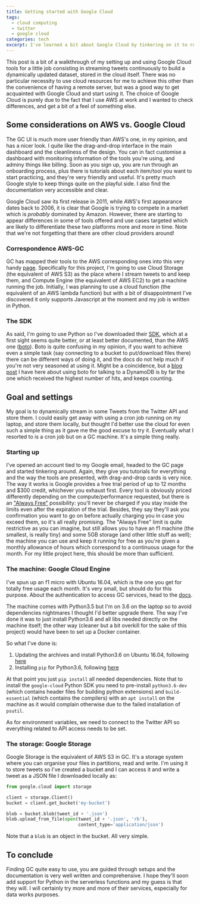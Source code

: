 ```yaml
---
title: Getting started with Google Cloud
tags:
  - cloud computing
  - twitter
  - google cloud
categories: tech
excerpt: I've learned a bit about Google Cloud by tinkering on it to run a little job, this post outlines the steps and an overview of the platform.
---
```


This post is a bit of a walkthrough of my setting up and using Google Cloud tools for a little job consisting in streaming tweets continuously to build a dynamically updated dataset, stored in the cloud itself. There was no particular necessity to use cloud resources for me to achieve this other than the convenience of having a remote server, but was a good way to get acquainted with Google Cloud and start using it. The choice of Google Cloud is purely due to the fact that I use AWS at work and I wanted to check differences, and get a bit of a feel of something else.

## Some considerations on AWS vs. Google Cloud

The GC UI is much more user friendly than AWS's one, in my opinion, and has a nicer look. I quite like the drag-and-drop interface in the main dashboard and the cleanliness of the design. You can in fact customise a dashboard with monitoring information of the tools you're using, and adminy things like billing. Soon as you sign up, you are run through an onboarding process, plus there is tutorials about each item/tool you want to start practicing, and they're very friendly and useful. It's pretty much Google style to keep things quite on the playful side. I also find the documentation very accessible and clear.

Google Cloud saw its first release in 2011, while AWS's first appearance dates back to 2006, it is clear that Google is trying to compete in a market which is *probably* dominated by Amazon. However, there are starting to appear differences in some of tools offered and use cases targeted which are likely to differentiate these two platforms more and more in time. Note that we're not forgetting that there are other cloud providers around!

### Correspondence AWS-GC

GC has mapped their tools to the AWS corresponding ones into this very handy [page](https://cloud.google.com/free/docs/map-aws-google-cloud-platform). Specifically for this project, I'm going to use Cloud Storage (the equivalent of AWS S3) as the place where I stream tweets to and keep them, and Compute Engine (the equivalent of AWS EC2) to get a machine running the job. Initially, I was planning to use a cloud function (the equivalent of an AWS lambda function) but with a bit of disappointment I've discovered it only supports Javascript at the moment and my job is written in Python.

### The SDK

As said, I'm going to use Python so I've downloaded their [SDK](https://googlecloudplatform.github.io/google-cloud-python/latest/), which at a first sight seems quite better, or at least better documented, than the AWS one ([boto](http://boto3.readthedocs.io/en/latest/index.html)). Boto is quite confusing in my opinion, if you want to achieve even a simple task (say connecting to a bucket to put/download files there) there can be different ways of doing it, and the docs do not help much if you're not very seasoned at using it. Might be a coincidence, but a [blog post](https://martinapugliese.github.io/_posts/2016-07-31-interacting-with-a-dynamodb-via-boto3/) I have here about using boto for talking to a DynamoDB is by far the one which received the highest number of hits, and keeps counting.

## Goal and settings

My goal is to dynamically stream in some Tweets from the Twitter API and store them.
I could easily get away with using a cron job running on my laptop, and store them locally, but thought I'd better use the cloud for even such a simple thing as it gave me the good excuse to try it. Eventually what I resorted to is a cron job but on a GC machine. It's a simple thing really.

### Starting up

I've opened an account tied to my Google email, headed to the GC page and started tinkering around. Again, they give you tutorials for everything and the way the tools are presented, with drag-and-drop cards is very nice. The way it works is Google provides a free trial period of up to 12 months and $300 credit, whichever you exhaust first. Every tool is obviously priced differently depending on the compute/performance requested, but there is an ["Always Free"](https://cloud.google.com/free/docs/always-free-usage-limits) possibility: you'll never be charged if you stay inside the limits even after the expiration of the trial. Besides, they say they'll ask you confirmation you want to go on before actually charging you in case you exceed them, so it's all really promising. The "Always Free" limit is quite restrictive as you can imagine, but still allows you to have an f1 machine (the smallest, is really tiny) and some 5GB storage (and other little stuff as well); the machine you can use and keep it running for free as you're given a monthly allowance of hours which correspond to a continuous usage for the month. For my little project here, this should be more than sufficient.

### The machine: Google Cloud Engine

I've spun up an f1 micro with Ubuntu 16.04, which is the one you get for totally free usage each month. It's very small, but should do for this purpose. About the authentication to access GC services, head to the [docs](https://cloud.google.com/storage/docs/authentication).

The machine comes with Python3.5 but I'm on 3.6 on the laptop so to avoid dependencies nightmares I thought I'd better upgrade there. The way I've done it was to just install Python3.6 and all libs needed directly on the machine itself; the other way (cleaner but a bit overkill for the sake of this project) would have been to set up a Docker container.

So what I've done is:

1. Updating the archives and install Python3.6 on Ubuntu 16.04, following [here](https://askubuntu.com/questions/4983/what-are-ppas-and-how-do-i-use-them)
2. Installing `pip` for Python3.6, following [here](https://askubuntu.com/questions/889535/how-to-install-pip-for-python-3-6-on-ubuntu-16-10)

At that point you just `pip install` all needed dependencies. Note that to install the `google-cloud` Python SDK you need to pre-install `python3.6-dev` (which contains header files for building python extensions) and `build-essential` (which contains the compilers) with an `apt install` on the machine as it would complain otherwise due to the failed installation of `psutil`.

As for environment variables, we need to connect to the Twitter API so everything related to API access needs to be set.

### The storage: Google Storage

Google Storage is the equivalent of AWS S3 in GC. It's a storage system where you can organise your files in partitions, read and write. I'm using it to store tweets so I've created a bucket and I can access it and write a tweet as a JSON file I downloaded locally as:

```py
from google.cloud import storage

client = storage.Client()
bucket = client.get_bucket('my-bucket')

blob = bucket.blob(tweet_id + '.json')
blob.upload_from_file(open(tweet_id + '.json', 'rb'),
                           content_type='application/json')

```

Note that a `blob` is an object in the bucket. All very simple.

## To conclude

Finding GC quite easy to use, you are guided through setups and the documentation is very well written and comprehensive. I hope they'll soon add support for Python in the serverless functions and my guess is that they will. I will certainly try more and more of their services, especially for data works purposes.

